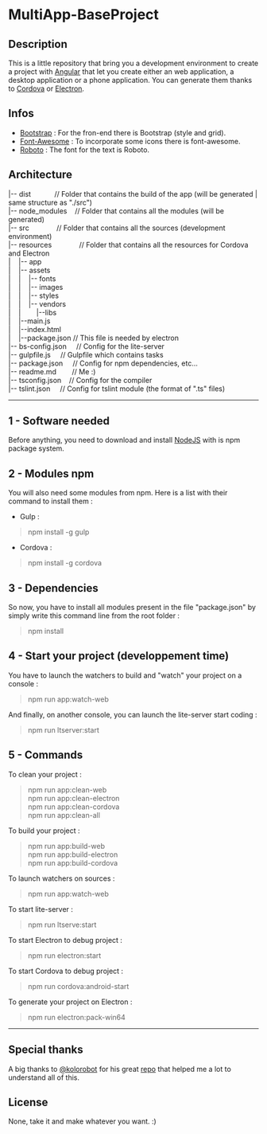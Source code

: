 # MultiApp-BaseProject

## Description

This is a little repository that bring you a development environment to create a project with [Angular](https://angular.io/) that let you create either an web application, a desktop application or a phone application. You can generate them thanks to [Cordova](https://cordova.apache.org/) or [Electron](https://electron.atom.io/).

## Infos

* [Bootstrap](http://getbootstrap.com/) : For the fron-end there is Bootstrap (style and grid).
* [Font-Awesome](http://fontawesome.io/) : To incorporate some icons there is font-awesome.
* [Roboto](https://fonts.google.com/specimen/Roboto) : The font for the text is Roboto.

## Architecture

|-- dist&nbsp;&nbsp;&nbsp;&nbsp;&nbsp;&nbsp;&nbsp;&nbsp;&nbsp;&nbsp;&nbsp;&nbsp;// Folder that contains the build of the app (will be generated | same structure as "./src")  
|-- node_modules&nbsp;&nbsp;&nbsp;&nbsp;// Folder that contains all the modules (will be generated)  
|-- src&nbsp;&nbsp;&nbsp;&nbsp;&nbsp;&nbsp;&nbsp;&nbsp;&nbsp;&nbsp;&nbsp;&nbsp;&nbsp;&nbsp;// Folder that contains all the sources (development environment)  
|-- resources&nbsp;&nbsp;&nbsp;&nbsp;&nbsp;&nbsp;&nbsp;&nbsp;&nbsp;&nbsp;&nbsp;&nbsp;&nbsp;&nbsp;// Folder that contains all the resources for Cordova and Electron  
|&nbsp;&nbsp;&nbsp;&nbsp;|-- app  
|&nbsp;&nbsp;&nbsp;&nbsp;|-- assets  
|&nbsp;&nbsp;&nbsp;&nbsp;|&nbsp;&nbsp;&nbsp;&nbsp;|-- fonts  
|&nbsp;&nbsp;&nbsp;&nbsp;|&nbsp;&nbsp;&nbsp;&nbsp;|-- images  
|&nbsp;&nbsp;&nbsp;&nbsp;|&nbsp;&nbsp;&nbsp;&nbsp;|-- styles  
|&nbsp;&nbsp;&nbsp;&nbsp;|&nbsp;&nbsp;&nbsp;&nbsp;|-- vendors  
|&nbsp;&nbsp;&nbsp;&nbsp;|&nbsp;&nbsp;&nbsp;&nbsp;&nbsp;&nbsp;&nbsp;&nbsp;|--libs  
|&nbsp;&nbsp;&nbsp;&nbsp;|--main.js  
|&nbsp;&nbsp;&nbsp;&nbsp;|--index.html  
|&nbsp;&nbsp;&nbsp;&nbsp;|--package.json&nbsp;// This file is needed by electron  
|-- bs-config.json&nbsp;&nbsp;&nbsp;&nbsp;&nbsp;// Config for the lite-server  
|-- gulpfile.js&nbsp;&nbsp;&nbsp;&nbsp;&nbsp;// Gulpfile which contains tasks  
|-- package.json&nbsp;&nbsp;&nbsp;&nbsp;&nbsp;// Config for npm dependencies, etc...  
|-- readme.md&nbsp;&nbsp;&nbsp;&nbsp;&nbsp;&nbsp;&nbsp;&nbsp;// Me :)  
|-- tsconfig.json&nbsp;&nbsp;&nbsp;&nbsp;// Config for the compiler  
|-- tslint.json&nbsp;&nbsp;&nbsp;&nbsp;&nbsp;// Config for tslint module (the format of ".ts" files)  

------------------

## 1 - Software needed

Before anything, you need to download and install [NodeJS](https://nodejs.org/en/) with is npm package system.

## 2 - Modules npm

You will also need some modules from npm. Here is a list with their command to install them :

* Gulp :
> npm install -g gulp

* Cordova :
> npm install -g cordova

## 3 - Dependencies

So now, you have to install all modules present in the file "package.json" by simply write this command line from the root folder :
> npm install

## 4 - Start your project (developpement time) 

You have to launch the watchers to build and "watch" your project on a console :
> npm run app:watch-web

And finally, on another console, you can launch the lite-server start coding :
> npm run ltserver:start  

## 5 - Commands

To clean your project :
> npm run app:clean-web  
> npm run app:clean-electron  
> npm run app:clean-cordova  
> npm run app:clean-all  

To build your project :
> npm run app:build-web  
> npm run app:build-electron  
> npm run app:build-cordova  

To launch watchers on sources :
> npm run app:watch-web

To start lite-server :
> npm run ltserve:start

To start Electron to debug project :
> npm run electron:start

To start Cordova to debug project :
> npm run cordova:android-start

To generate your project on Electron :
> npm run electron:pack-win64

------------------

## Special thanks

A big thanks to [@kolorobot](https://github.com/kolorobot) for his great [repo](https://github.com/kolorobot/angular2-typescript-gulp) that helped me a lot to understand all of this.

## License

None, take it and make whatever you want. :)
